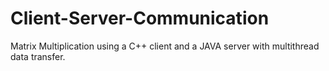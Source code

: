 # Client-Server-Communication
Matrix Multiplication using a C++ client and a JAVA server with multithread data transfer.
